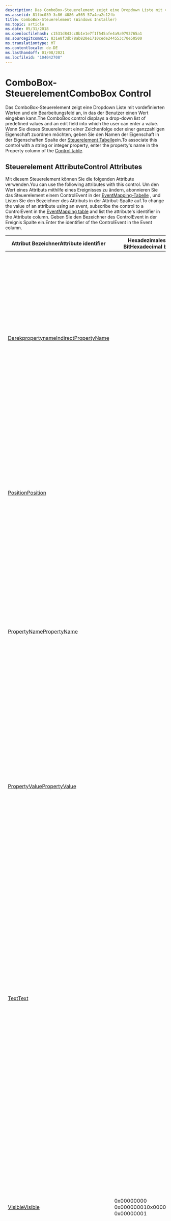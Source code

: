 ```yaml
---
description: Das ComboBox-Steuerelement zeigt eine Dropdown Liste mit vordefinierten Werten und ein Bearbeitungsfeld an, in das der Benutzer einen Wert eingeben kann.
ms.assetid: 81fbc039-3c86-4086-a565-57a4ea2c12fb
title: ComboBox-Steuerelement (Windows Installer)
ms.topic: article
ms.date: 05/31/2018
ms.openlocfilehash: c1531d843cc8b1e1e7f1f545afe4a9a9793765a1
ms.sourcegitcommit: 831e8f3db78ab820e1710cede244553c70e50500
ms.translationtype: MT
ms.contentlocale: de-DE
ms.lasthandoff: 01/08/2021
ms.locfileid: "104042708"
---
```

# <a name="combobox-control"></a><span data-ttu-id="4e7d4-103">ComboBox-Steuerelement</span><span class="sxs-lookup"><span data-stu-id="4e7d4-103">ComboBox Control</span></span>

<span data-ttu-id="4e7d4-104">Das ComboBox-Steuerelement zeigt eine Dropdown Liste mit vordefinierten Werten und ein Bearbeitungsfeld an, in das der Benutzer einen Wert eingeben kann.</span><span class="sxs-lookup"><span data-stu-id="4e7d4-104">The ComboBox control displays a drop-down list of predefined values and an edit field into which the user can enter a value.</span></span> <span data-ttu-id="4e7d4-105">Wenn Sie dieses Steuerelement einer Zeichenfolge oder einer ganzzahligen Eigenschaft zuordnen möchten, geben Sie den Namen der Eigenschaft in der Eigenschaften Spalte der [Steuerelement Tabelle](control-table.md)ein.</span><span class="sxs-lookup"><span data-stu-id="4e7d4-105">To associate this control with a string or integer property, enter the property's name in the Property column of the [Control table](control-table.md).</span></span>

## <a name="control-attributes"></a><span data-ttu-id="4e7d4-106">Steuerelement Attribute</span><span class="sxs-lookup"><span data-stu-id="4e7d4-106">Control Attributes</span></span>

<span data-ttu-id="4e7d4-107">Mit diesem Steuerelement können Sie die folgenden Attribute verwenden.</span><span class="sxs-lookup"><span data-stu-id="4e7d4-107">You can use the following attributes with this control.</span></span> <span data-ttu-id="4e7d4-108">Um den Wert eines Attributs mithilfe eines Ereignisses zu ändern, abonnieren Sie das Steuerelement einem ControlEvent in der [EventMapping-Tabelle](eventmapping-table.md) , und Listen Sie den Bezeichner des Attributs in der Attribut-Spalte auf.</span><span class="sxs-lookup"><span data-stu-id="4e7d4-108">To change the value of an attribute using an event, subscribe the control to a ControlEvent in the [EventMapping table](eventmapping-table.md) and list the attribute's identifier in the Attribute column.</span></span> <span data-ttu-id="4e7d4-109">Geben Sie den Bezeichner des ControlEvent in der Ereignis Spalte ein.</span><span class="sxs-lookup"><span data-stu-id="4e7d4-109">Enter the identifier of the ControlEvent in the Event column.</span></span>



| <span data-ttu-id="4e7d4-110">Attribut Bezeichner</span><span class="sxs-lookup"><span data-stu-id="4e7d4-110">Attribute identifier</span></span>                                               | <span data-ttu-id="4e7d4-111">Hexadezimales Bit</span><span class="sxs-lookup"><span data-stu-id="4e7d4-111">Hexadecimal bit</span></span>                  | <span data-ttu-id="4e7d4-112">BESCHREIBUNG</span><span class="sxs-lookup"><span data-stu-id="4e7d4-112">Description</span></span>                                                                                                                                                                                                                                                                                                                                                                                                                                                                                                                      |
|--------------------------------------------------------------------|----------------------------------|----------------------------------------------------------------------------------------------------------------------------------------------------------------------------------------------------------------------------------------------------------------------------------------------------------------------------------------------------------------------------------------------------------------------------------------------------------------------------------------------------------------------------------|
| [<span data-ttu-id="4e7d4-113">Derekpropertyname</span><span class="sxs-lookup"><span data-stu-id="4e7d4-113">IndirectPropertyName</span></span>](indirectpropertyname-control-attribute.md) |                                  | <span data-ttu-id="4e7d4-114">Dies ist der Name einer indirekten Eigenschaft, die dem Steuerelement zugeordnet ist.</span><span class="sxs-lookup"><span data-stu-id="4e7d4-114">This is the name of an indirect property associated with the control.</span></span> <span data-ttu-id="4e7d4-115">Wenn das indirekte Attribut Bit festgelegt ist, zeigt das Steuerelement den Wert der Eigenschaft mit diesem Namen an oder ändert ihn.</span><span class="sxs-lookup"><span data-stu-id="4e7d4-115">If the Indirect attribute bit is set, the control displays or changes the value of the property having this name.</span></span> <span data-ttu-id="4e7d4-116">Wenn das indirekte Attribut Bit festgelegt ist, ist dieser Name auch der Wert der Eigenschaft, die in der Eigenschafts Spalte der [Steuerelement Tabelle](control-table.md)aufgeführt ist.</span><span class="sxs-lookup"><span data-stu-id="4e7d4-116">If the Indirect attribute bit is set, this name is also the value of the property listed in the Property column of the [Control table](control-table.md).</span></span>                                                                                                                                                                               |
| [<span data-ttu-id="4e7d4-117">Position</span><span class="sxs-lookup"><span data-stu-id="4e7d4-117">Position</span></span>](position-control-attribute.md)                         |                                  | <span data-ttu-id="4e7d4-118">Position des-Steuer Elements im Dialogfeld.</span><span class="sxs-lookup"><span data-stu-id="4e7d4-118">Position of the control in the dialog box.</span></span> <span data-ttu-id="4e7d4-119">Geben Sie die Breite, Höhe und Koordinaten der Steuerelemente der linken Ecke des Steuer Elements in die Spalten Width, Height, X und Y der [Steuerelement Tabelle](control-table.md)ein.</span><span class="sxs-lookup"><span data-stu-id="4e7d4-119">Enter the control's width, height, and coordinates of the control's left corner into the Width, Height, X, and Y columns of the [Control table](control-table.md).</span></span> <span data-ttu-id="4e7d4-120">Verwenden Sie die [Installer-Einheiten](installer-units.md) für Länge und Entfernung.</span><span class="sxs-lookup"><span data-stu-id="4e7d4-120">Use [installer units](installer-units.md) for length and distance.</span></span><br/>                                                                                                                                                                                                                                    |
| [<span data-ttu-id="4e7d4-121">PropertyName</span><span class="sxs-lookup"><span data-stu-id="4e7d4-121">PropertyName</span></span>](propertyname-control-attribute.md)                 |                                  | <span data-ttu-id="4e7d4-122">Dies ist der Name der Eigenschaft, die diesem Steuerelement zugeordnet ist.</span><span class="sxs-lookup"><span data-stu-id="4e7d4-122">This is the name of the property associated with this control.</span></span> <span data-ttu-id="4e7d4-123">Wenn das indirekte Attribut Bit nicht festgelegt ist, zeigt das Steuerelement den Wert der Eigenschaft mit diesem Namen an oder ändert ihn.</span><span class="sxs-lookup"><span data-stu-id="4e7d4-123">If the Indirect attribute bit is not set, the control displays or changes the value of the property having this name.</span></span> <span data-ttu-id="4e7d4-124">Dieses Attribut wird in der-Eigenschaften Spalte der [Steuerelement Tabelle](control-table.md)angegeben.</span><span class="sxs-lookup"><span data-stu-id="4e7d4-124">This attribute is specified in the Property column of the [Control table](control-table.md).</span></span>                                                                                                                                                                                                                                               |
| [<span data-ttu-id="4e7d4-125">PropertyValue</span><span class="sxs-lookup"><span data-stu-id="4e7d4-125">PropertyValue</span></span>](propertyvalue-control-attribute.md)               |                                  | <span data-ttu-id="4e7d4-126">Der aktuelle Wert der Eigenschaft, die von diesem Steuerelement angezeigt oder geändert wird.</span><span class="sxs-lookup"><span data-stu-id="4e7d4-126">The current value of the property displayed or changed by this control.</span></span> <span data-ttu-id="4e7d4-127">Wenn das indirekte Attribut Bit nicht festgelegt ist, ist dies der Wert von PropertyName.</span><span class="sxs-lookup"><span data-stu-id="4e7d4-127">If the Indirect attribute bit is not set, this is the value of PropertyName.</span></span> <span data-ttu-id="4e7d4-128">Wenn das indirekte Attribut Bit festgelegt ist, ist dies der Wert von deretpropertyname.</span><span class="sxs-lookup"><span data-stu-id="4e7d4-128">If the Indirect attribute bit is set, this is the value of IndirectPropertyName.</span></span> <span data-ttu-id="4e7d4-129">Wenn sich das Attribut ändert, spiegelt das-Steuerelement den neuen Wert wider.</span><span class="sxs-lookup"><span data-stu-id="4e7d4-129">If the attribute changes, the control reflects the new value.</span></span>                                                                                                                                                                                                                              |
| [<span data-ttu-id="4e7d4-130">Text</span><span class="sxs-lookup"><span data-stu-id="4e7d4-130">Text</span></span>](text-control-attribute.md)                                 |                                  | <span data-ttu-id="4e7d4-131">Um die Schriftart und den Schrift Schnitt einer Text Zeichenfolge festzulegen, stellen Sie die Zeichenfolge der angezeigten Zeichen mit "{ \\ Style}" oder "{&Style}" vor.</span><span class="sxs-lookup"><span data-stu-id="4e7d4-131">To set the font and font style of a text string, prefix the string of displayed characters with {\\style} or {&style}.</span></span> <span data-ttu-id="4e7d4-132">Dabei ist Style ein Bezeichner, der in der TextStyle-Spalte der [TextStyle-Tabelle](textstyle-table.md)aufgeführt ist.</span><span class="sxs-lookup"><span data-stu-id="4e7d4-132">Where style is an identifier listed in the TextStyle column of the [TextStyle table](textstyle-table.md).</span></span> <span data-ttu-id="4e7d4-133">Wenn keines dieser beiden vorhanden ist, die [**defaultuifont**](defaultuifont.md) -Eigenschaft jedoch als gültiger Textstil definiert ist, wird diese Schriftart verwendet.</span><span class="sxs-lookup"><span data-stu-id="4e7d4-133">If neither of these are present, but the [**DefaultUIFont**](defaultuifont.md) property is defined as a valid text style, that font will be used.</span></span> <span data-ttu-id="4e7d4-134">Fügen Sie zum Angeben der Anzahl von Zeichen, die der Benutzer eingeben kann, {n} nach allen Schriftart Spezifikationen an, wobei n eine positive ganze Zahl ist.</span><span class="sxs-lookup"><span data-stu-id="4e7d4-134">To specify the number of characters the user can enter, append {n} after any font specifications, where n is a positive integer.</span></span><br/> |
| [<span data-ttu-id="4e7d4-135">Visible</span><span class="sxs-lookup"><span data-stu-id="4e7d4-135">Visible</span></span>](visible-control-attribute.md)                           | <span data-ttu-id="4e7d4-136">0x00000000 0x00000001</span><span class="sxs-lookup"><span data-stu-id="4e7d4-136">0x00000000 0x00000001</span></span><br/> | <span data-ttu-id="4e7d4-137">Verborgenes Steuerelement.</span><span class="sxs-lookup"><span data-stu-id="4e7d4-137">Hidden control.</span></span> <span data-ttu-id="4e7d4-138">Sichtbares Steuerelement.</span><span class="sxs-lookup"><span data-stu-id="4e7d4-138">Visible control.</span></span><br/> <span data-ttu-id="4e7d4-139">Fügen Sie dieses Bit in das bitwort der Attributspalte in der [Steuerelement Tabelle](control-table.md) ein, damit das Steuerelement bei der Erstellung sichtbar oder ausgeblendet wird.</span><span class="sxs-lookup"><span data-stu-id="4e7d4-139">Include this bit in the bit word of the Attributes column in the [Control table](control-table.md) to make the control visible or hidden upon its creation.</span></span><br/> <span data-ttu-id="4e7d4-140">Sie können ein Steuerelement auch mithilfe der [Tabelle "ControlCondition](controlcondition-table.md)" ausblenden oder anzeigen.</span><span class="sxs-lookup"><span data-stu-id="4e7d4-140">You can also hide or show a control by using the [ControlCondition table](controlcondition-table.md).</span></span><br/>                                                                                                                                                                                            |
| [<span data-ttu-id="4e7d4-141">Aktiviert</span><span class="sxs-lookup"><span data-stu-id="4e7d4-141">Enabled</span></span>](enabled-control-attribute.md)                           | <span data-ttu-id="4e7d4-142">0x00000000 0x00000002</span><span class="sxs-lookup"><span data-stu-id="4e7d4-142">0x00000000 0x00000002</span></span><br/> | <span data-ttu-id="4e7d4-143">Steuerelement in deaktiviertem Zustand.</span><span class="sxs-lookup"><span data-stu-id="4e7d4-143">Control in a disabled state.</span></span> <span data-ttu-id="4e7d4-144">Steuerelement im aktivierten Zustand.</span><span class="sxs-lookup"><span data-stu-id="4e7d4-144">Control in an enabled state.</span></span><br/> <span data-ttu-id="4e7d4-145">Fügen Sie dieses Bit in das bitwort in die Spalte Attribute des [Steuer](control-table.md) Elements ein, um das Steuerelement bei der Erstellung zu aktivieren.</span><span class="sxs-lookup"><span data-stu-id="4e7d4-145">Include this bit in the bit word in the Attributes column of the [Control](control-table.md) to enable the control on creation.</span></span><br/> <span data-ttu-id="4e7d4-146">Sie können ein Steuerelement auch mithilfe der [Tabelle "ControlCondition](controlcondition-table.md)" aktivieren oder deaktivieren.</span><span class="sxs-lookup"><span data-stu-id="4e7d4-146">You can also enable or disable a control by using the [ControlCondition table](controlcondition-table.md).</span></span><br/>                                                                                                                                                                                          |
| [<span data-ttu-id="4e7d4-147">Sunken</span><span class="sxs-lookup"><span data-stu-id="4e7d4-147">Sunken</span></span>](sunken-control-attribute.md)                             | <span data-ttu-id="4e7d4-148">0x00000000 0x00000004</span><span class="sxs-lookup"><span data-stu-id="4e7d4-148">0x00000000 0x00000004</span></span><br/> | <span data-ttu-id="4e7d4-149">Zeigt den visuellen Standardstil an.</span><span class="sxs-lookup"><span data-stu-id="4e7d4-149">Displays the default visual style.</span></span> <span data-ttu-id="4e7d4-150">Zeigt das Steuerelement mit einem abgesenkten 3D-Bild an.</span><span class="sxs-lookup"><span data-stu-id="4e7d4-150">Displays the control with a sunken, 3-D, look.</span></span><br/> <span data-ttu-id="4e7d4-151">Fügen Sie diese Bits in das bitwort in die Spalte Attribute der [Steuerelement Tabelle](control-table.md)ein.</span><span class="sxs-lookup"><span data-stu-id="4e7d4-151">Include these bits in the bit word in the Attributes column of the [Control table](control-table.md).</span></span><br/>                                                                                                                                                                                                                                                                                                                   |
| [<span data-ttu-id="4e7d4-152">Indirekt</span><span class="sxs-lookup"><span data-stu-id="4e7d4-152">Indirect</span></span>](indirect-control-attribute.md)                         | <span data-ttu-id="4e7d4-153">0x00000000 0x00000008</span><span class="sxs-lookup"><span data-stu-id="4e7d4-153">0x00000000 0x00000008</span></span><br/> | <span data-ttu-id="4e7d4-154">Das-Steuerelement zeigt den Wert der-Eigenschaft in der-Eigenschaften Spalte der [Steuerelement Tabelle](control-table.md)an oder ändert ihn.</span><span class="sxs-lookup"><span data-stu-id="4e7d4-154">The control displays or changes the value of the property in the Property column of the [Control table](control-table.md).</span></span> <span data-ttu-id="4e7d4-155">Das-Steuerelement zeigt den Wert der-Eigenschaft an oder ändert den Wert der-Eigenschaft, die den Bezeichner enthält</span><span class="sxs-lookup"><span data-stu-id="4e7d4-155">The control displays or changes the value of the property that has the identifier listed in the Property column of the Control table.</span></span><br/> <span data-ttu-id="4e7d4-156">Bestimmt, ob indirekt auf die diesem Steuerelement zugeordnete Eigenschaft verwiesen wird.</span><span class="sxs-lookup"><span data-stu-id="4e7d4-156">Determines if the property associated with this control is referenced indirectly.</span></span><br/>                                                                                                                                                        |
| [<span data-ttu-id="4e7d4-157">Integer</span><span class="sxs-lookup"><span data-stu-id="4e7d4-157">Integer</span></span>](integer-control-attribute.md)                           | <span data-ttu-id="4e7d4-158">0x00000000 0x00000010</span><span class="sxs-lookup"><span data-stu-id="4e7d4-158">0x00000000 0x00000010</span></span><br/> | <span data-ttu-id="4e7d4-159">Die dem Steuerelement zugeordnete Eigenschaft ist ein Zeichen folgen Wert.</span><span class="sxs-lookup"><span data-stu-id="4e7d4-159">Property associated with the control is a string value.</span></span> <span data-ttu-id="4e7d4-160">Die dem Steuerelement zugeordnete Eigenschaft ist ein ganzzahliger Wert.</span><span class="sxs-lookup"><span data-stu-id="4e7d4-160">Property associated with the control is an integer value.</span></span><br/> <span data-ttu-id="4e7d4-161">Fügen Sie dieses Bit in das bitwort der Spalte Attribute der [Tabelle](control-table.md) "Attribute" ein, um dieses Attribut bei der Erstellung des Steuer Elements festzulegen.</span><span class="sxs-lookup"><span data-stu-id="4e7d4-161">Include this bit in the bit word of the Attributes column of the [Control table](control-table.md) to set this attribute on creation of the control.</span></span><br/>                                                                                                                                                                                                                                    |
| [<span data-ttu-id="4e7d4-162">Rtlro</span><span class="sxs-lookup"><span data-stu-id="4e7d4-162">RTLRO</span></span>](rtlro-control-attribute.md)                               | <span data-ttu-id="4e7d4-163">0x00000000 0x00000020</span><span class="sxs-lookup"><span data-stu-id="4e7d4-163">0x00000000 0x00000020</span></span><br/> | <span data-ttu-id="4e7d4-164">Der Text im Steuerelement wird in der Lesefolge von links nach rechts angezeigt.</span><span class="sxs-lookup"><span data-stu-id="4e7d4-164">Text in the control is displayed in left-to-right reading order.</span></span> <span data-ttu-id="4e7d4-165">Der Text im Steuerelement wird in der Lesefolge von rechts nach links angezeigt.</span><span class="sxs-lookup"><span data-stu-id="4e7d4-165">Text in the control is displayed in right-to-left reading order.</span></span><br/>                                                                                                                                                                                                                                                                                                                                                                                     |
| [<span data-ttu-id="4e7d4-166">Rechtsbündig</span><span class="sxs-lookup"><span data-stu-id="4e7d4-166">RightAligned</span></span>](rightaligned-control-attribute.md)                 | <span data-ttu-id="4e7d4-167">0x00000000 0x00000040</span><span class="sxs-lookup"><span data-stu-id="4e7d4-167">0x00000000 0x00000040</span></span><br/> | <span data-ttu-id="4e7d4-168">Der Text im-Steuerelement wird linksbündig ausgerichtet.</span><span class="sxs-lookup"><span data-stu-id="4e7d4-168">Text in the control is aligned to the left.</span></span> <span data-ttu-id="4e7d4-169">Der Text im-Steuerelement wird rechtsbündig ausgerichtet.</span><span class="sxs-lookup"><span data-stu-id="4e7d4-169">Text in the control is aligned to the right.</span></span><br/>                                                                                                                                                                                                                                                                                                                                                                                                                              |
| [<span data-ttu-id="4e7d4-170">Leftscroll</span><span class="sxs-lookup"><span data-stu-id="4e7d4-170">LeftScroll</span></span>](leftscroll-control-attribute.md)                     | <span data-ttu-id="4e7d4-171">0x00000000 0x00000080</span><span class="sxs-lookup"><span data-stu-id="4e7d4-171">0x00000000 0x00000080</span></span><br/> | <span data-ttu-id="4e7d4-172">Die Scrollleiste befindet sich auf der rechten Seite des-Steuer Elements.</span><span class="sxs-lookup"><span data-stu-id="4e7d4-172">The scroll bar is located on the right side of the control.</span></span> <span data-ttu-id="4e7d4-173">Die Scrollleiste befindet sich auf der linken Seite des-Steuer Elements.</span><span class="sxs-lookup"><span data-stu-id="4e7d4-173">The scroll bar is located on the left side of the control.</span></span><br/>                                                                                                                                                                                                                                                                                                                                                                                                |
| [<span data-ttu-id="4e7d4-174">Bidi</span><span class="sxs-lookup"><span data-stu-id="4e7d4-174">BiDi</span></span>](bidi-control-attribute.md)                                 | <span data-ttu-id="4e7d4-175">0x000000e0</span><span class="sxs-lookup"><span data-stu-id="4e7d4-175">0x000000E0</span></span>                       | <span data-ttu-id="4e7d4-176">Legen Sie diesen Wert für eine Kombination der Attribute [rtlro](rtlro-control-attribute.md), [rightausgerichtete](rightaligned-control-attribute.md)und [leftscroll](leftscroll-control-attribute.md) fest.</span><span class="sxs-lookup"><span data-stu-id="4e7d4-176">Set this value for a combination of the [RTLRO](rtlro-control-attribute.md), [RightAligned](rightaligned-control-attribute.md), and [LeftScroll](leftscroll-control-attribute.md) attributes.</span></span>                                                                                                                                                                                                                                                                                                                                 |
| [<span data-ttu-id="4e7d4-177">Sortiert</span><span class="sxs-lookup"><span data-stu-id="4e7d4-177">Sorted</span></span>](sorted-control-attribute.md)                             | <span data-ttu-id="4e7d4-178">0x00010000 bis nicht festgelegt</span><span class="sxs-lookup"><span data-stu-id="4e7d4-178">not set 0x00010000</span></span><br/>    | <span data-ttu-id="4e7d4-179">Elemente werden in alphabetischer Reihenfolge angezeigt.</span><span class="sxs-lookup"><span data-stu-id="4e7d4-179">Items displayed in alphabetical order.</span></span> <span data-ttu-id="4e7d4-180">Elemente, die in der Reihenfolge der [ListView-Tabelle](listview-table.md)angezeigt werden.</span><span class="sxs-lookup"><span data-stu-id="4e7d4-180">Items displayed in order specified in the [ListView table](listview-table.md).</span></span><br/> <span data-ttu-id="4e7d4-181">Das-Steuerelement fragt die [ComboBox-Tabelle](combobox-table.md)ab. wenn das sortierte Stilbit festgelegt ist, hat das **ComboBox** -Steuerelement den CBS \_ -Sortier Stil und zeigt Elemente an, wie durchsortieren angegeben.</span><span class="sxs-lookup"><span data-stu-id="4e7d4-181">The control queries the [ComboBox table](combobox-table.md), and if the Sorted style bit is set, the **ComboBox** has the CBS\_SORT style and displays items as specified by Ordering.</span></span> <span data-ttu-id="4e7d4-182">Wenn dieses Stilbit nicht festgelegt ist, werden die Elemente in alphabetischer Reihenfolge angezeigt.</span><span class="sxs-lookup"><span data-stu-id="4e7d4-182">If this style bit is not set, items are displayed in alphabetical order.</span></span><br/>                                                                                                                    |
| [<span data-ttu-id="4e7d4-183">Combolist</span><span class="sxs-lookup"><span data-stu-id="4e7d4-183">ComboList</span></span>](combolist-control-attribute.md)                       | <span data-ttu-id="4e7d4-184">0x00020000 nicht festgelegt</span><span class="sxs-lookup"><span data-stu-id="4e7d4-184">not set 0x00020000</span></span><br/>    | <span data-ttu-id="4e7d4-185">Kombinations Feld mit Feld "Bearbeiten".</span><span class="sxs-lookup"><span data-stu-id="4e7d4-185">Combo box with edit field.</span></span> <span data-ttu-id="4e7d4-186">Ein Kombinations Feld mit dem Bearbeitungsfeld wird durch ein statisches Textfeld ersetzt.</span><span class="sxs-lookup"><span data-stu-id="4e7d4-186">Combo box with edit field is replaced by a static text field.</span></span><br/>                                                                                                                                                                                                                                                                                                                                                                                                                              |
| [<span data-ttu-id="4e7d4-187">Userslanguage</span><span class="sxs-lookup"><span data-stu-id="4e7d4-187">UsersLanguage</span></span>](userslanguage-control-attribute.md)               | <span data-ttu-id="4e7d4-188">0x00000000 0x00100000</span><span class="sxs-lookup"><span data-stu-id="4e7d4-188">0x00000000 0x00100000</span></span><br/> | <span data-ttu-id="4e7d4-189">In der Daten Bank Codepage erstellte Schriftarten.</span><span class="sxs-lookup"><span data-stu-id="4e7d4-189">Fonts created in the database code page.</span></span> <span data-ttu-id="4e7d4-190">Schriftarten, die auf der Benutzeroberflächen-Codepage des Benutzers erstellt werden.</span><span class="sxs-lookup"><span data-stu-id="4e7d4-190">Fonts created in the user's default UI code page.</span></span><br/>                                                                                                                                                                                                                                                                                                                                                                                                                            |



 

## <a name="remarks"></a><span data-ttu-id="4e7d4-191">Bemerkungen</span><span class="sxs-lookup"><span data-stu-id="4e7d4-191">Remarks</span></span>

<span data-ttu-id="4e7d4-192">Dieses Steuerelement kann mithilfe der Funktion "up- [**windowex**](/windows/win32/api/winuser/nf-winuser-createwindowexa) " aus der ComboBox-Klasse erstellt werden.</span><span class="sxs-lookup"><span data-stu-id="4e7d4-192">This control can be created from the COMBOBOX class by using the [**CreateWindowEx**](/windows/win32/api/winuser/nf-winuser-createwindowexa) function.</span></span> <span data-ttu-id="4e7d4-193">Sie verfügt über die untergeordneten Stile " **\_ autohscroll**", " **WS \_ Tabstopps**", " **WS \_ Group**" und " **WS \_** ".</span><span class="sxs-lookup"><span data-stu-id="4e7d4-193">It has the **CBS\_AUTOHSCROLL**, **WS\_TABSTOP**, **WS\_GROUP**, and **WS\_CHILD** styles.</span></span> <span data-ttu-id="4e7d4-194">Wenn das combolist-Bit auf ON festgelegt ist, verfügt es auch über den " **CBS \_ DropDownList** "-Stil; andernfalls hat er den "CBS"- **\_ Dropdown** Stil</span><span class="sxs-lookup"><span data-stu-id="4e7d4-194">If the ComboList bit is on, it also has the **CBS\_DROPDOWNLIST** style, otherwise it has the **CBS\_DROPDOWN** style.</span></span>

<span data-ttu-id="4e7d4-195">Die Länge des Texts, der eingegeben werden kann, kann eingeschränkt werden, indem eine Zahl zwischen 0 und 2147483646 in geschweiften Klammern am Anfang des Textfelds in der [Steuerelement Tabelle](control-table.md)eingefügt wird.</span><span class="sxs-lookup"><span data-stu-id="4e7d4-195">The length of the text that can be entered can be limited by putting a number from 0 to 2147483646 in curly braces at the beginning of the Text field in the [Control table](control-table.md).</span></span> <span data-ttu-id="4e7d4-196">Wenn das Textfeld z. b. mit beginnt {80} , ist die Länge der Zeichenfolge auf 80 Zeichen beschränkt.</span><span class="sxs-lookup"><span data-stu-id="4e7d4-196">For example if the text field starts with {80}, the length of the string is limited at 80 characters.</span></span> <span data-ttu-id="4e7d4-197">Wenn keine solche Beschränkung in der Tabelle angegeben wird, oder wenn 0 angegeben ist, wird die Länge auf den maximal möglichen Wert (2147483646 Zeichen) festgelegt.</span><span class="sxs-lookup"><span data-stu-id="4e7d4-197">If no such limit is supplied in the table, or if 0 is specified, the length is set to the maximum possible (2147483646 characters).</span></span> <span data-ttu-id="4e7d4-198">Ein negativer oder nicht numerischer Wert generiert einen Fehler.</span><span class="sxs-lookup"><span data-stu-id="4e7d4-198">A negative or non-numeric value will generate an error.</span></span>

<span data-ttu-id="4e7d4-199">Wenn Sie ein Dialogfeld mit einem ComboBox-Steuerelement als erstes aktives Steuerelement erstellen möchten, müssen Sie das Textfeld, das zum Bearbeitungsfeld gehört, zum ersten aktiven Steuerelement in der [Dialogfeld Tabelle](dialog-table.md)machen, um die Kompatibilität mit den Bildschirmlesern zu gewährleisten.</span><span class="sxs-lookup"><span data-stu-id="4e7d4-199">For compatibility with screen readers, when authoring a dialog box with a ComboBox control as the first active control, you must make the text field belonging to the edit field the first active control in the [Dialog table](dialog-table.md).</span></span> <span data-ttu-id="4e7d4-200">Da der statische Text beim Erstellen des Dialog Felds nicht den Fokus haben kann, hat das Bearbeitungsfeld den Fokus zunächst wie beabsichtigt.</span><span class="sxs-lookup"><span data-stu-id="4e7d4-200">Since the static text cannot take focus, when the dialog box is created, the edit field will have the focus initially as intended.</span></span> <span data-ttu-id="4e7d4-201">Dadurch wird sichergestellt, dass Bildschirm Sprachausgaben die richtigen Informationen anzeigen.</span><span class="sxs-lookup"><span data-stu-id="4e7d4-201">Doing this ensures that screen readers show the correct information.</span></span>

 


